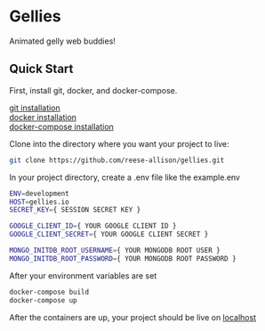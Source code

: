 <h1>Gellies</h1>
Animated gelly web buddies!

## Quick Start

First, install git, docker, and docker-compose.

[git installation](https://git-scm.com/book/en/v2/Getting-Started-Installing-Git)<br>
[docker installation](https://docs.docker.com/get-docker/)<br>
[docker-compose installation](https://docs.docker.com/compose/install/)

Clone into the directory where you want your project to live:

```bash
git clone https://github.com/reese-allison/gellies.git
```

In your project directory, create a .env file like the example.env

```bash
ENV=development
HOST=gellies.io
SECRET_KEY={ SESSION SECRET KEY }

GOOGLE_CLIENT_ID={ YOUR GOOGLE CLIENT ID }
GOOGLE_CLIENT_SECRET={ YOUR GOOGLE CLIENT SECRET }

MONGO_INITDB_ROOT_USERNAME={ YOUR MONGODB ROOT USER }
MONGO_INITDB_ROOT_PASSWORD={ YOUR MONGODB ROOT PASSWORD }
```

After your environment variables are set

```bash
docker-compose build
docker-compose up
```

After the containers are up, your project should be live on [localhost](http://localhost)
